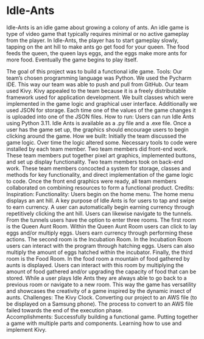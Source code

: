 # Idle-Ants

Idle-Ants is an idle game about growing a colony of ants. An idle game is type of video game that typically requires minimal or no active gameplay from the player. In Idle-Ants,
the player has to start gameplay slowly, tapping on the ant hill to make ants go get food for your queen. The food feeds the queen, the queen lays eggs, and the eggs make more
ants for more food. Eventually the game begins to play itself.

The goal of this project was to build a functional idle game. 
Tools: Our team’s chosen programming language was Python. We used the Pycharm IDE. This way our team was able to push and pull from GitHub. Our team used Kivy. Kivy appealed to the team because it is a freely distributable framework used for application development. We built classes which were implemented in the game logic and graphical user interface. Additionally we used JSON for storage. Each time one of the values of the game changes it is uploaded into one of the JSON files. 
How to run: Users can run Idle Ants using Python 3.11. Idle Ants is available as a .py file and a .exe file. Once a user has the game set up, the graphics should encourage users to begin clicking around the game.
How we built: Initially the team discussed the game logic. Over time the logic altered some. Necessary tools to code were installed by each team member. Two team members did front-end work. These team members put together pixel art graphics, implemented buttons, and set up display functionality. Two team members took on back-end work. These team members concocted a system for storage, classes and methods for key functionality, and direct implementation of the game logic to code. Once the front end graphics were ready, all team members collaborated on combining resources to form a functional product.
Credits:
Inspiration:
Functionality: Users begin on the home menu. The home menu displays an ant hill. A key purpose of Idle Ants is for users to tap and swipe to earn currency. A user can automatically begin earning currency through repetitively clicking the ant hill. Users can likewise navigate to the tunnels. From the tunnels users have the option to enter three rooms. The first room is the Queen Aunt Room. Within the Queen Aunt Room users can click to lay eggs and/or multiply eggs. Users earn currency through performing these actions. The second room is the Incubation Room. In the Incubation Room users can interact with the program through hatching eggs. Users can also multiply the amount of eggs hatched within the incubator. Finally, the third room is the Food Room. In the food room a mountain of food gathered by aunts is displayed. Users can interact with this room by multiplying the amount of food gathered and/or upgrading the capacity of food that can be stored. While a user plays Idle Ants they are always able to go back to a previous room or navigate to a new room. This way the game has versatility and showcases the creativity of a game inspired by the dynamic insect of aunts. 
Challenges: The Kivy Clock. Converting our project to an AWS file (to be displayed on a Samsung phone). The process to convert to an AWS file failed towards the end of the execution phase.  
Accomplishments: Successfully building a functional game. Putting together a game with multiple parts and components. Learning how to use and implement Kivy. 

